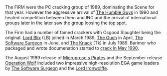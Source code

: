 The FiRM were the PC cracking group of 1989, dominating the Scene for that year. However the aggressive arrival of [The Humble Guys](/g/the-humble-guys) in 1990 and heated competition between them and INC and the arrival of international groups later in the later saw the group loosing the top spot.

The Firm had a number of famed crackers with Osgood Slaughter being the original.
[Lord Blix](/f/ac2ebf6) (LB) joined in March 1989, [The Guch](/f/b82f90e) in April, [The Software Surgeon](/f/b82b6c8) in June, and [The Knack](/f/b92d84e) (Tk) in July 1989. Barimor who packaged and wrote documenation started to [crack in May 1990](https://defacto2.net/f/b229012).

The August 1989 release of [Microprose's Pirates](/f/ad2a416) and the September release [Operation Wolf](/f/aa4273) included two impressive high-resolution EGA game loaders by [The Software Surgeon](/p/software-surgeon) and the [Lord Ironwolffe](/p/lord-ironwolffe).